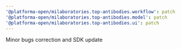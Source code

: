 ```yaml
---
'@platforma-open/milaboratories.top-antibodies.workflow': patch
'@platforma-open/milaboratories.top-antibodies.model': patch
'@platforma-open/milaboratories.top-antibodies.ui': patch
---
```


Minor bugs correction and SDK update

